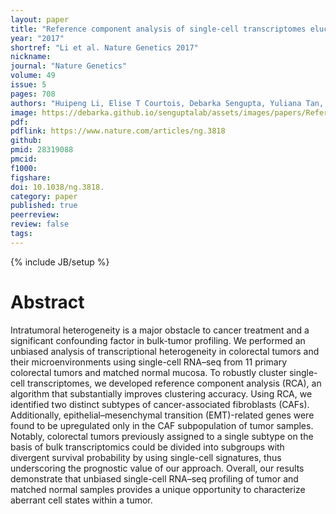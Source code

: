 ```yaml
---
layout: paper
title: "Reference component analysis of single-cell transcriptomes elucidates cellular heterogeneity in human colorectal tumors"
year: "2017"
shortref: "Li et al. Nature Genetics 2017"
nickname:
journal: "Nature Genetics"
volume: 49
issue: 5
pages: 708
authors: "Huipeng Li, Elise T Courtois, Debarka Sengupta, Yuliana Tan, Kok Hao Chen, Jolene Jie Lin Goh, Say Li Kong, Clarinda Chua, Lim Kiat Hon, Wah Siew Tan, Mark Wong, Paul Jongjoon Choi, Lawrence JK Wee, Axel M Hillmer, Iain Beehuat Tan, Paul Robson, Shyam Prabhakar"
image: https://debarka.github.io/senguptalab/assets/images/papers/ReferenceComponentAnalysis.png
pdf:
pdflink: https://www.nature.com/articles/ng.3818
github:
pmid: 28319088
pmcid:
f1000:
figshare:
doi: 10.1038/ng.3818.
category: paper
published: true
peerreview:
review: false
tags:
---
```

{% include JB/setup %}


# Abstract

Intratumoral heterogeneity is a major obstacle to cancer treatment and a significant confounding factor in bulk-tumor profiling. We performed an unbiased analysis of transcriptional heterogeneity in colorectal tumors and their microenvironments using single-cell RNA–seq from 11 primary colorectal tumors and matched normal mucosa. To robustly cluster single-cell transcriptomes, we developed reference component analysis (RCA), an algorithm that substantially improves clustering accuracy. Using RCA, we identified two distinct subtypes of cancer-associated fibroblasts (CAFs). Additionally, epithelial–mesenchymal transition (EMT)-related genes were found to be upregulated only in the CAF subpopulation of tumor samples. Notably, colorectal tumors previously assigned to a single subtype on the basis of bulk transcriptomics could be divided into subgroups with divergent survival probability by using single-cell signatures, thus underscoring the prognostic value of our approach. Overall, our results demonstrate that unbiased single-cell RNA–seq profiling of tumor and matched normal samples provides a unique opportunity to characterize aberrant cell states within a tumor.
